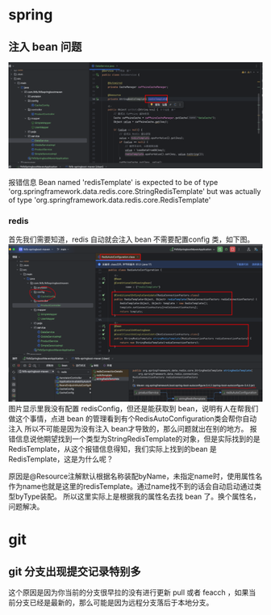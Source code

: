 # spring
## 注入 bean 问题
![image.png](https://raw.githubusercontent.com/kira018/img/main/202502191624449.png)

报错信息
Bean named 'redisTemplate' is expected to be of type 'org.springframework.data.redis.core.StringRedisTemplate' but was actually of type 'org.springframework.data.redis.core.RedisTemplate'
### redis
首先我们需要知道，redis 自动就会注入 bean 不需要配置config 类，如下图。
![image.png](https://raw.githubusercontent.com/kira018/img/main/202502191551666.png)
图片显示里我没有配置 redisConfig，但还是能获取到 bean，说明有人在帮我们做这个事情，点进 bean 的管理看到有个RedisAutoConfiguration类会帮你自动注入
所以不可能是因为没有注入 bean才导致的，那么问题就出在别的地方。
报错信息说他期望找到一个类型为StringRedisTemplate的对象，但是实际找到的是RedisTemplate，从这个报错信息得知，我们实际上找到的bean 是 RedisTemplate，这是为什么呢？

原因是@Resource注解默认根据名称装配byName，未指定name时，使用属性名作为name也就是这里的redisTemplate。通过name找不到的话会自动启动通过类型byType装配。
所以这里实际上是根据我的属性名去找 bean 了。换个属性名，问题解决。


# git
## git 分支出现提交记录特别多
这个原因是因为你当前的分支很早拉的没有进行更新 pull 或者 feacch ，如果当前分支已经是最新的，那么可能是因为远程分支落后于本地分支。
